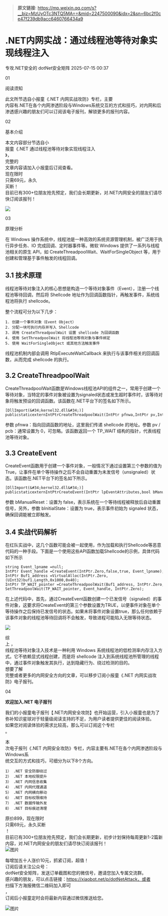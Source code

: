 > **原文链接**: https://mp.weixin.qq.com/s?__biz=MzUyOTc3NTQ5MA==&mid=2247500090&idx=2&sn=6bc2f0ce47f239db9acc6460766434a9

#  .NET内网实战：通过线程池等待对象实现线程注入  
专攻.NET安全的  dotNet安全矩阵   2025-07-15 00:37  
  
01  
  
阅读须知  
  
此文所节选自小报童《.NET 内网实战攻防》专栏，主要  
内容有.NET在各个内网渗透阶段与Windows系统交互的方式和技巧，对内网和后渗透感兴趣的朋友们可以订阅该电子报刊，解锁更多的报刊内容。  
  
  
  
02  
  
基本介绍  
  
本文内容部分节选自小  
报童《.NET 通过线程池等待对象实现线程注入  
》，  
完整的  
文章内容请加入小报童后订阅查看。  
现在限时  
只需69元，永久  
买断！  
目前已有300+位朋友抢先预定，我们会长期更新，对.NET内网安全的朋友们请尽快订阅该报刊！  
  
![](https://mmbiz.qpic.cn/mmbiz_png/NO8Q9ApS1Yic4v5JBLjH2EUFwLicwdJ6svVlse3oUcsRJxMrdNLYia6LHK7ib5dKKIBMj5Rn7IH7jELGvAiaH09Fe9A/640?wx_fmt=png&from=appmsg "")  
  
03  
  
原理分析  
  
在 Windows 操作系统中，线程池是一种高效的系统资源管理机制，被广泛用于执行异步任务、IO 完成回调、定时器事件等。微软 Windows 提供了一系列与线程池相关的原生 API，如 CreateThreadpoolWait、WaitForSingleObject 等，用于创建和管理基于事件触发的线程回调。  
## 3.1 技术原理  
  
线程池等待对象注入的核心思想是构造一个等待对象事件（Event），注册一个线程池等待回调，然后将 Shellcode 地址作为回调函数指针，再触发事件，系统线程池将执行 shellcode。  
  
整个流程可分为以下几步：  
  

```
1. 创建一个事件对象（Event Object）
2. 分配一块可执行内存并写入 Shellcode
3. 调用 CreateThreadpoolWait 设置 shellcode 为回调函数
4. 使用 SetThreadpoolWait 将线程池等待对象与事件绑定
5. 使用 WaitForSingleObject 或其他方法触发事件
```

  
  
线程池机制内部会调用 RtlpExecuteWaitCallback 来执行与该事件相关的回调函数，从而完成 shellcode 的执行。  
## 3.2 CreateThreadpoolWait  
  
CreateThreadpoolWait函数是Windows线程池API的组件之一，常用于创建一个等待对象，当特定的事件对象被设置为signaled状态或发生超时事件时，该等待对象将触发预设的回调函数。该函数在.NET平台下的签名如下所示。  
  

```
[DllImport(&#34;kernel32.dll&#34;)]
publicstaticexternIntPtrCreateThreadpoolWait(IntPtr pfnwa,IntPtr pv,IntPtr pcb);

```

  
  
参数 pfnwa：指向回调函数的地址，这里我们传递 shellcode 的地址。参数 pv / pcb：通常设置为 0，可忽略。该函数返回一个 TP_WAIT 结构的指针，代表线程池等待对象。  
## 3.3 CreateEvent  
  
CreateEvent函数用于创建一个事件对象，一般情况下通过设置第三个参数的值为True，让事件在单个等待操作之后不会自动重置为未发信号（unsignaled）状态。该函数在.NET平台下的签名如下所示。  
  

```
[DllImport(&#34;kernel32.dll&#34;)]
publicstaticexternIntPtrCreateEvent(IntPtr lpEventAttributes,bool bManualReset,bool bInitialState,string lpName);

```

  
  
参数 bManualReset：设置为 false，表示系统在一个等待线程被释放后自动重置信号，另外，参数 bInitialState：设置为 true，表示事件初始为 signaled 状态，确保回调能被立即触发。  
## 3.4 实战代码解析  
  
在红队实战中，这几个函数可能会被一起使用，作为加载和执行Shellcode等恶意代码的一种手段。下面是一个使用这些API函数加载Shellcode的示例，具体代码如下所示  
  

```
string Event_lpname =null;
IntPtr Event_handle =CreateEvent(IntPtr.Zero,false,true, Event_lpname);
IntPtr Buf1_address =VirtualAlloc(IntPtr.Zero,(UInt32)buf1.Length,0x1000,0x40);
IntPtr TP_WAIT_pointer =CreateThreadpoolWait(Buf1_address, IntPtr.Zero, IntPtr.Zero);
SetThreadpoolWait(TP_WAIT_pointer, Event_handle, IntPtr.Zero);

```

  
  
在上述代码中，首先，通过CreateEvent函数创建一个已发信号（signaled）的事件对象，这要求将CreateEvent的第三个参数设置为TRUE，以便事件对象在单个等待操作之后保持已发信号的状态。如果未将事件对象设置true，那么任何依赖于该事件对象的线程池等待回调将不会触发，导致进程可能陷入无限等待状态。  
  
![](https://mmbiz.qpic.cn/mmbiz_png/NO8Q9ApS1Yic4v5JBLjH2EUFwLicwdJ6sviap4A5qLqZwZJT3dUNhiaI4UqDXUPK5W1ATGzxIUmcicn2bQkrgRJsMww/640?wx_fmt=png&from=appmsg "")  
  
综  
上 ，  
线程池等待对象注入技术是一种利用 Windows 系统线程池的低检测率内存注入方式。它不依赖显式线程创建，而是将 shellcode 注入到系统线程池所管理的线程中，通过事件对象触发其执行，达到隐藏行为、绕过检测的目的。  
想要了解  
完整或者更多的内网安全方向的文章，可以移步订阅小报童《.NET 内网实战攻防》电子报刊。  
  
04  
  
**欢迎加入.NET 电子报刊**  
  
我们的小报童电子报刊【.NET内网安全攻防】也开始运营，引入小报童也是为了弥补知识星球对于轻量级阅读支持的不足，为用户读者提供更佳的阅读体验。  
如果您对阅读体验的需求比较高，那么可以订阅这个专栏  
。  
  
  
  
  
本  
次电子报刊《.NET 内网安全攻防》专栏，内容主要有.NET在各个内网渗透阶段与Windows系  
统交互的方式和技巧，可细分为以下8个方向。  
  
  

```
1） .NET 安全防御绕过
2） .NET 本地权限提升
3） .NET 内网信息收集
4） .NET 内网代理通道
5） .NET 内网横向移动
6） .NET 目标权限维持
7） .NET 数据传输外发
8） .NET 目标痕迹清理
```

  
  
原价899，现在限时  
只需69元，永久买断  
！  
目前已有300+位朋友抢先预定，我们会长期更新，初步计划保持每周更新1-2篇新内容，对.NET内网安全的朋友们请尽快订阅该报刊！  
![图片](https://mmbiz.qpic.cn/mmbiz_jpg/NO8Q9ApS1YibeicvDNVldcXTgRnFUFTwOqfTleogJThU7kCaZJuuU2BLVLYluu6CFV7BX458AxBcd93ickZ0rmOqQ/640?wx_fmt=other&from=appmsg&wxfrom=5&wx_lazy=1&wx_co=1&tp=webp "")  
  
  
每增加五十人涨价10元，抓紧订阅，超值！  
订阅后请关注公众号：  
dotNet安全矩阵，发送订单截图和您的微信号，邀请您加入专属交流群。  
感兴趣的朋友，可以点击链接：https://xiaobot.net/p/dotNetAttack，或者  
扫描下方海报微信二维码加入即可  
，  
订阅后小报童定时会将最新内容通过微信推送给您。  
  
  
![图片](https://mmbiz.qpic.cn/mmbiz_png/NO8Q9ApS1YibcYzRHEbMJ94q4RpsEsiaK1X6pEHcPaxVgWAKsDQW7UQMUHH7YqeugPCwINJfnPYOh1JPe1yyubnA/640?wx_fmt=png&from=appmsg&wxfrom=5&wx_lazy=1&tp=webp "")  
  
  
